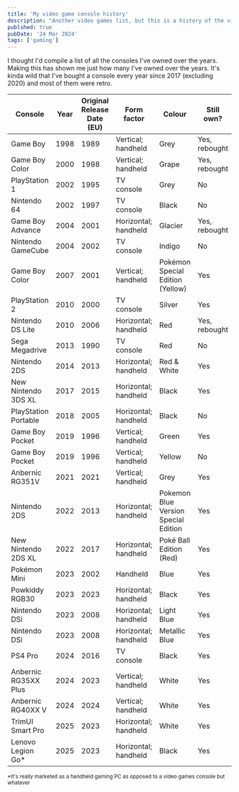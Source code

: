 ```yaml
---
title: 'My video game console history'
description: "Another video games list, but this is a history of the video game consoles I've owned."
publshed: true
pubDate: '24 Mar 2024'
tags: ['gaming']
---
```


I thought I'd compile a list of all the consoles I've owned over the years. Making this has shown me just how many I've owned over the years. It's kinda wild that I've bought a console every year since 2017 (excluding 2020) and most of them were retro.


| Console 			   | Year | Original Release Date (EU) | Form factor        | Colour 							  | Still own?    |
|----------------------|------|----------------------------|--------------------|--------------------------------------|---------------|
| Game Boy 			   | 1998 | 1989					   | Vertical; handheld | Grey								  | Yes, rebought |	
| Game Boy Color 	   | 2000 | 1998					   | Vertical; handheld | Grape 							      | Yes, rebought |
| PlayStation 1  	   | 2002 | 1995					   | TV console         | Grey								  | No			  |
| Nintendo 64    	   | 2002 | 1997				       | TV console         | Black 							      | No			  |
| Game Boy Advance	   | 2004 | 2001					   | Horizontal; handheld | Glacier 							  | Yes, rebought |
| Nintendo GameCube    | 2004 | 2002					   | TV console | Indigo 						      | No			  |
| Game Boy Color       | 2007 | 2001					   | Vertical; handheld | Pokémon Special Edition (Yellow)     | Yes			  |
| PlayStation 2  	   | 2010 | 2000					   | TV console | Silver 					          | Yes			  |
| Nintendo DS Lite 	   | 2010 | 2006					   | Horizontal; handheld | Red   							      | Yes, rebought |
| Sega Megadrive 	   | 2013 | 1990					   | TV console | Red   							      | No			  |
| Nintendo 2DS    	   | 2014 | 2013					   | Horizontal; handheld | Red & White					      | Yes			  |
| New Nintendo 3DS XL  | 2017 | 2015					   | Horizontal; handheld | Black								  | Yes			  |
| PlayStation Portable | 2018 | 2005					   | Horizontal; handheld | Black								  | No			  |
| Game Boy Pocket	   | 2019 | 1996					   | Vertical; handheld | Green								  | Yes			  |
| Game Boy Pocket	   | 2019 | 1996					   | Vertical; handheld | Yellow								  | No			  |
| Anbernic RG351V	   | 2021 | 2021					   | Vertical; handheld | Grey								  | Yes			  |
| Nintendo 2DS    	   | 2022 | 2013					   | Horizontal; handheld | Pokemon Blue Version Special Edition | Yes			  |
| New Nintendo 2DS XL  | 2022 | 2017					   | Horizontal; handheld | Poké Ball Edition (Red) 			  | Yes			  |
| Pokémon Mini		   | 2023 | 2002					   | Handheld | Blue								  | Yes			  |
| Powkiddy RGB30       | 2023 | 2023					   | Horizontal; handheld | Black 							      | Yes			  |
| Nintendo DSi		   | 2023 | 2008					   | Horizontal; handheld | Light Blue						      | Yes			  |
| Nintendo DSi         | 2023 | 2008					   | Horizontal; handheld | Metallic Blue					      | Yes			  |
| PS4 Pro    		   | 2024 | 2016					   | TV console | Black 							      | Yes			  |
| Anbernic RG35XX Plus | 2024 | 2023					   | Vertical; handheld | White 							      | Yes			  |
| Anbernic RG40XX V    | 2024 | 2024					   | Vertical; handheld | White 							      | Yes			  |
| TrimUI Smart Pro     | 2025 | 2023					   | Horizontal; handheld | White 							      | Yes			  |
| Lenovo Legion Go*    | 2025 | 2023					   | Horizontal; handheld | Black 							      | Yes			  |

<small>\*It's really marketed as a handheld gaming PC as opposed to a video games console but whatever</small>